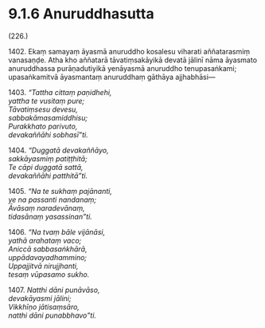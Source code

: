 

# 9.1.6 Anuruddhasutta




(226.)

1402\. Ekaṃ samayaṃ āyasmā anuruddho kosalesu viharati aññatarasmiṃ vanasaṇḍe. Atha kho aññatarā tāvatiṃsakāyikā devatā jālinī nāma āyasmato anuruddhassa purāṇadutiyikā yenāyasmā anuruddho tenupasaṅkami; upasaṅkamitvā āyasmantaṃ anuruddhaṃ gāthāya ajjhabhāsi—

1403\. _“Tattha cittaṃ paṇidhehi,_  
_yattha te vusitaṃ pure;_  
_Tāvatiṃsesu devesu,_  
_sabbakāmasamiddhisu;_  
_Purakkhato parivuto,_  
_devakaññāhi sobhasī”ti._  


1404\. _“Duggatā devakaññāyo,_  
_sakkāyasmiṃ patiṭṭhitā;_  
_Te cāpi duggatā sattā,_  
_devakaññāhi patthitā”ti._  


1405\. _“Na te sukhaṃ pajānanti,_  
_ye na passanti nandanaṃ;_  
_Āvāsaṃ naradevānaṃ,_  
_tidasānaṃ yasassinan”ti._  


1406\. _“Na tvaṃ bāle vijānāsi,_  
_yathā arahataṃ vaco;_  
_Aniccā sabbasaṅkhārā,_  
_uppādavayadhammino;_  
_Uppajjitvā nirujjhanti,_  
_tesaṃ vūpasamo sukho._  


1407\. _Natthi dāni punāvāso,_  
_devakāyasmi jālini;_  
_Vikkhīṇo jātisaṃsāro,_  
_natthi dāni punabbhavo”ti._  




